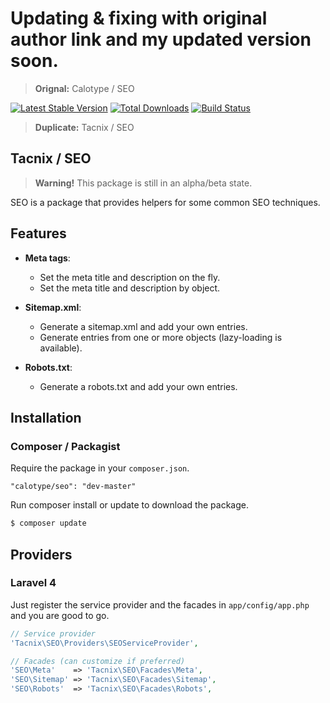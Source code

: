 # Updating & fixing with original author link and my updated version soon.
> **Orignal:** Calotype / SEO

[![Latest Stable Version](https://poser.pugx.org/calotype/seo/version.png)](https://packagist.org/packages/calotype/seo) [![Total Downloads](https://poser.pugx.org/calotype/seo/d/total.png)](https://packagist.org/packages/calotype/seo) [![Build Status](https://travis-ci.org/Calotype/SEO.png)](https://travis-ci.org/Calotype/SEO)

> **Duplicate:** Tacnix / SEO

## Tacnix / SEO

> **Warning!** This package is still in an alpha/beta state.

SEO is a package that provides helpers for some common SEO techniques.

## Features

- __Meta tags__:
    - Set the meta title and description on the fly.
    - Set the meta title and description by object.

- __Sitemap.xml__:
    - Generate a sitemap.xml and add your own entries.
    - Generate entries from one or more objects (lazy-loading is available).

- __Robots.txt__:
    - Generate a robots.txt and add your own entries.

## Installation

### Composer / Packagist

Require the package in your `composer.json`.

```
"calotype/seo": "dev-master"
```

Run composer install or update to download the package.

```bash
$ composer update
```

## Providers

### Laravel 4

Just register the service provider and the facades in `app/config/app.php` and you are good to go.

```php
// Service provider
'Tacnix\SEO\Providers\SEOServiceProvider',

// Facades (can customize if preferred)
'SEO\Meta'    => 'Tacnix\SEO\Facades\Meta',
'SEO\Sitemap' => 'Tacnix\SEO\Facades\Sitemap',
'SEO\Robots'  => 'Tacnix\SEO\Facades\Robots',
```


